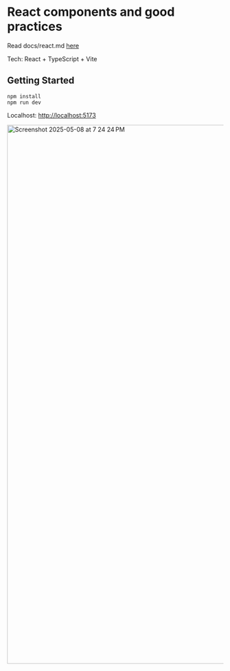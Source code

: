 # React components and good practices

Read docs/react.md [here](docs/react.md)

Tech: React + TypeScript + Vite

## Getting Started

```
npm install
npm run dev
```

Localhost: [http://localhost:5173](http://localhost:5173)

<img width="1254" alt="Screenshot 2025-05-08 at 7 24 24 PM" src="https://github.com/user-attachments/assets/4c64d730-c41d-4cd9-980c-83888595e47d" />

